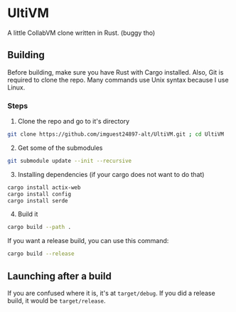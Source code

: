 # UltiVM
A little CollabVM clone written in Rust. (buggy tho)
## Building
Before building, make sure you have Rust with Cargo installed. Also, Git is required to clone the repo. Many commands use Unix syntax because I use Linux.
### Steps
1. Clone the repo and go to it's directory
```bash
git clone https://github.com/imguest24897-alt/UltiVM.git ; cd UltiVM
```
2. Get some of the submodules
```bash
git submodule update --init --recursive
```
3. Installing dependencies (if your cargo does not want to do that)
```bash
cargo install actix-web
cargo install config
cargo install serde
```
4. Build it
```bash
cargo build --path .
```
If you want a release build, you can use this command:
```bash
cargo build --release
```
## Launching after a build
If you are confused where it is, it's at `target/debug`. If you did a release build, it would be `target/release`.